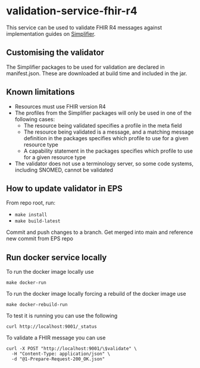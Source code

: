 # validation-service-fhir-r4

This service can be used to validate FHIR R4 messages against implementation guides on [Simplifier](https://simplifier.net/).

## Customising the validator
The Simplifier packages to be used for validation are declared in manifest.json. These are downloaded at build time and included in the jar.

## Known limitations
* Resources must use FHIR version R4
* The profiles from the Simplifier packages will only be used in one of the following cases:
  * The resource being validated specifies a profile in the meta field
  * The resource being validated is a message, and a matching message definition in the packages specifies which profile to use for a given resource type
  * A capability statement in the packages specifies which profile to use for a given resource type
* The validator does not use a terminology server, so some code systems, including SNOMED, cannot be validated

## How to update validator in EPS
From repo root, run: 
- `make install`
- `make build-latest`

Commit and push changes to a branch. Get merged into main and reference new commit from EPS repo


## Run docker service locally
To run the docker image locally use
```
make docker-run
```
To run the docker image locally forcing a rebuild of the docker image use
```
make docker-rebuild-run
```


To test it is running you can use the following
```
curl http://localhost:9001/_status
```
To validate a FHIR message you can use
```
curl -X POST "http://localhost:9001/\$validate" \
  -H "Content-Type: application/json" \
  -d "@1-Prepare-Request-200_OK.json"
```

